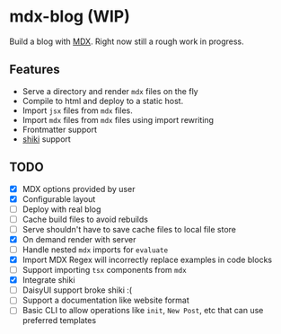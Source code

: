 # mdx-blog (WIP)

Build a blog with [MDX](https://mdxjs.com/). Right now still a rough work in progress.

## Features

- Serve a directory and render `mdx` files on the fly
- Compile to html and deploy to a static host.
- Import `jsx` files from `mdx` files.
- Import `mdx` files from `mdx` files using import rewriting
- Frontmatter support
- [shiki](https://github.com/shikijs/shiki) support

## TODO

- [x] MDX options provided by user
- [x] Configurable layout
- [ ] Deploy with real blog
- [ ] Cache build files to avoid rebuilds
- [ ] Serve shouldn't have to save cache files to local file store
- [x] On demand render with server
- [ ] Handle nested `mdx` imports for `evaluate`
- [x] Import MDX Regex will incorrectly replace examples in code blocks
- [ ] Support importing `tsx` components from `mdx`
- [x] Integrate shiki
- [ ] DaisyUI support broke shiki :(
- [ ] Support a documentation like website format
- [ ] Basic CLI to allow operations like `init`, `New Post`, etc that can use preferred templates
